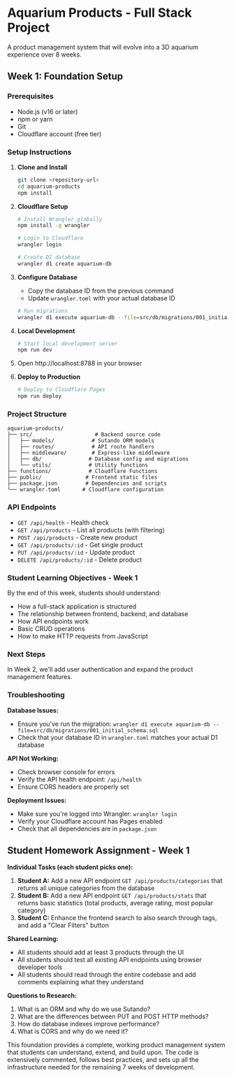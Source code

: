 # Aquarium Products - Full Stack Project

A product management system that will evolve into a 3D aquarium experience over 8 weeks.

## Week 1: Foundation Setup

### Prerequisites
- Node.js (v16 or later)
- npm or yarn
- Git
- Cloudflare account (free tier)

### Setup Instructions

1. **Clone and Install**
   ```bash
   git clone <repository-url>
   cd aquarium-products
   npm install
   ```

2. **Cloudflare Setup**
   ```bash
   # Install Wrangler globally
   npm install -g wrangler

   # Login to Cloudflare
   wrangler login

   # Create D1 database
   wrangler d1 create aquarium-db
   ```

3. **Configure Database**
   - Copy the database ID from the previous command
   - Update `wrangler.toml` with your actual database ID
   
   ```bash
   # Run migrations
   wrangler d1 execute aquarium-db --file=src/db/migrations/001_initial_schema.sql
   ```

4. **Local Development**
   ```bash
   # Start local development server
   npm run dev
   ```

5. Open http://localhost:8788 in your browser

6. **Deploy to Production**
   ```bash
   # Deploy to Cloudflare Pages
   npm run deploy
   ```

### Project Structure

```
aquarium-products/
├── src/                    # Backend source code
│   ├── models/            # Sutando ORM models
│   ├── routes/            # API route handlers
│   ├── middleware/        # Express-like middleware
│   ├── db/               # Database config and migrations
│   └── utils/            # Utility functions
├── functions/            # Cloudflare Functions
├── public/              # Frontend static files
├── package.json         # Dependencies and scripts
└── wrangler.toml       # Cloudflare configuration
```

### API Endpoints

- `GET /api/health` - Health check
- `GET /api/products` - List all products (with filtering)
- `POST /api/products` - Create new product
- `GET /api/products/:id` - Get single product
- `PUT /api/products/:id` - Update product
- `DELETE /api/products/:id` - Delete product

### Student Learning Objectives - Week 1

By the end of this week, students should understand:

- How a full-stack application is structured
- The relationship between frontend, backend, and database
- How API endpoints work
- Basic CRUD operations
- How to make HTTP requests from JavaScript

### Next Steps

In Week 2, we'll add user authentication and expand the product management features.

### Troubleshooting

**Database Issues:**
- Ensure you've run the migration: `wrangler d1 execute aquarium-db --file=src/db/migrations/001_initial_schema.sql`
- Check that your database ID in `wrangler.toml` matches your actual D1 database

**API Not Working:**
- Check browser console for errors
- Verify the API health endpoint: `/api/health`
- Ensure CORS headers are properly set

**Deployment Issues:**
- Make sure you're logged into Wrangler: `wrangler login`
- Verify your Cloudflare account has Pages enabled
- Check that all dependencies are in `package.json`

## Student Homework Assignment - Week 1

**Individual Tasks (each student picks one):**

1. **Student A:** Add a new API endpoint `GET /api/products/categories` that returns all unique categories from the database
2. **Student B:** Add a new API endpoint `GET /api/products/stats` that returns basic statistics (total products, average rating, most popular category)
3. **Student C:** Enhance the frontend search to also search through tags, and add a "Clear Filters" button

**Shared Learning:**
- All students should add at least 3 products through the UI
- All students should test all existing API endpoints using browser developer tools
- All students should read through the entire codebase and add comments explaining what they understand

**Questions to Research:**
1. What is an ORM and why do we use Sutando?
2. What are the differences between PUT and POST HTTP methods?
3. How do database indexes improve performance?
4. What is CORS and why do we need it?

This foundation provides a complete, working product management system that students can understand, extend, and build upon. The code is extensively commented, follows best practices, and sets up all the infrastructure needed for the remaining 7 weeks of development.
